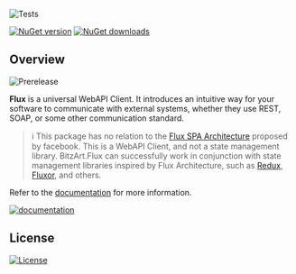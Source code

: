 ![Tests](https://github.com/BitzArt/OCPI.Net/actions/workflows/Tests.yml/badge.svg)

[![NuGet version](https://img.shields.io/nuget/v/BitzArt.Flux.svg)](https://www.nuget.org/packages/BitzArt.Flux/)
[![NuGet downloads](https://img.shields.io/nuget/dt/BitzArt.Flux.svg)](https://www.nuget.org/packages/BitzArt.Flux/)

## Overview

![Prerelease](https://img.shields.io/badge/prerelease%2C_work_in_progress-ffa624?style=for-the-badge)

**Flux** is a universal WebAPI Client. It introduces an intuitive way for your software to communicate with external systems, whether they use REST, SOAP, or some other communication standard.

> ℹ️
> This package has no relation to the [Flux SPA Architecture](https://www.freecodecamp.org/news/an-introduction-to-the-flux-architectural-pattern-674ea74775c9/) proposed by facebook. This is a WebAPI Client, and not a state management library. BitzArt.Flux can successfully work in conjunction with state management libraries inspired by Flux Architecture, such as [Redux](https://redux.js.org/), [Fluxor](https://github.com/mrpmorris/Fluxor), and others.

Refer to the [documentation](https://bitzart.github.io/Flux/01.introduction.html) for more information.

[![documentation](https://img.shields.io/badge/documentation-512BD4?style=for-the-badge)](https://bitzart.github.io/Flux)

## License

[![License](https://img.shields.io/badge/mit-%230072C6?style=for-the-badge)](https://github.com/BitzArt/Flux/blob/main/LICENSE)
